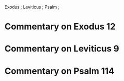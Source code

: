 Exodus ; Leviticus ; Psalm ;
# Commentary on Exodus 12

# Commentary on Leviticus 9

# Commentary on Psalm 114
